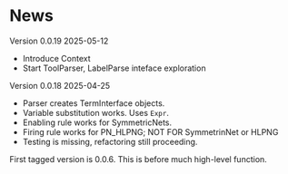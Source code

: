 # News

Version 0.0.19 2025-05-12
  - Introduce Context
  - Start ToolParser, LabelParse inteface exploration

Version 0.0.18 2025-04-25
  - Parser creates TermInterface objects.
  - Variable substitution works. Uses `Expr`.
  - Enabling rule works for SymmetricNets.
  - Firing rule works for PN_HLPNG; NOT FOR SymmetrinNet or HLPNG
  - Testing is missing, refactoring still proceeding.

First tagged version is 0.0.6. This is before much high-level function.
